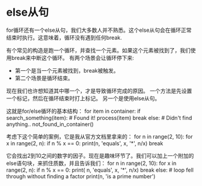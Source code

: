 # else从句
for循环还有一个else从句，我们大多数人并不熟悉。这个else从句会在循环正常结束时执行。这意味着，循环没有遇到任何break.

有个常见的构造是跑一个循环，并查找一个元素。如果这个元素被找到了，我们使用break来中断这个循环。
有两个场景会让循环停下来:
- 第一个是当一个元素被找到，break被触发。 
- 第二个场景是循环结束。

现在我们也许想知道其中哪一个，才是导致循环完成的原因。
一个方法是先设置一个标记，然后在循环结束时打上标记。
另一个是使用else从句。

这就是for/else循环的基本结构：
for item in container:
    if search_something(item):
        # Found it!
        process(item)
        break
else:
    # Didn't find anything..
    not_found_in_container()
    
考虑下这个简单的案例，它是我从官方文档里拿来的：
for n in range(2, 10):
    for x in range(2, n):
        if n % x == 0:
            print(n, 'equals', x, '*', n/x)
            break

它会找出2到10之间的数字的因子。现在是趣味环节了。我们可以加上一个附加的else语句块，来抓住质数，并且告诉我们：
for n in range(2, 10):
    for x in range(2, n):
        if n % x == 0:
            print( n, 'equals', x, '*', n/x)
            break
    else:
        # loop fell through without finding a factor
        print(n, 'is a prime number')